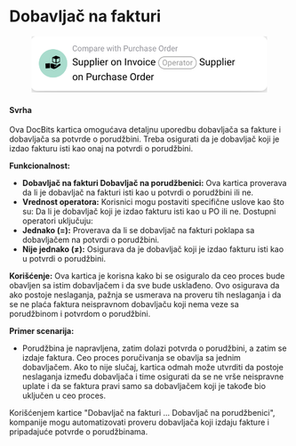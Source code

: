 # Dobavljač na fakturi

<figure><img src="../../../.gitbook/assets/image (1).png" alt=""><figcaption></figcaption></figure>

#### **Svrha**

Ova DocBits kartica omogućava detaljnu uporedbu dobavljača sa fakture i dobavljača sa potvrde o porudžbini. Treba osigurati da je dobavljač koji je izdao fakturu isti kao onaj na potvrdi o porudžbini.

**Funkcionalnost:**

* **Dobavljač na fakturi Dobavljač na porudžbenici:** Ova kartica proverava da li je dobavljač na fakturi isti kao u potvrdi o porudžbini ili ne.
* **Vrednost operatora:** Korisnici mogu postaviti specifične uslove kao što su: Da li je dobavljač koji je izdao fakturu isti kao u PO ili ne. Dostupni operatori uključuju:
* **Jednako (=):** Proverava da li se dobavljač na fakturi poklapa sa dobavljačem na potvrdi o porudžbini.
* **Nije jednako (≠):** Osigurava da je dobavljač koji je izdao fakturu isti kao u potvrdi o porudžbini.

**Korišćenje:** Ova kartica je korisna kako bi se osiguralo da ceo proces bude obavljen sa istim dobavljačem i da sve bude usklađeno. Ovo osigurava da ako postoje neslaganja, pažnja se usmerava na proveru tih neslaganja i da se ne plaća faktura neispravnom dobavljaču koji nema veze sa porudžbinom i potvrdom o porudžbini.

**Primer scenarija:**

* Porudžbina je napravljena, zatim dolazi potvrda o porudžbini, a zatim se izdaje faktura. Ceo proces poručivanja se obavlja sa jednim dobavljačem. Ako to nije slučaj, kartica odmah može utvrditi da postoje neslaganja između dobavljača i time osigurati da se ne vrše neispravne uplate i da se faktura pravi samo sa dobavljačem koji je takođe bio uključen u ceo proces.

Korišćenjem kartice "Dobavljač na fakturi ... Dobavljač na porudžbenici", kompanije mogu automatizovati proveru dobavljača koji izdaju fakture i pripadajuće potvrde o porudžbinama.
